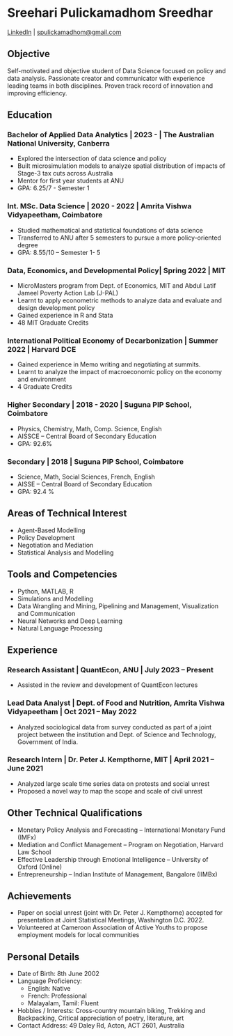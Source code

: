 # Sreehari Pulickamadhom Sreedhar

[LinkedIn](https://www.linkedin.com/in/sreehari-pulickamadhom-sreedhar-860b76204/) | spulickamadhom@gmail.com

## Objective

Self-motivated and objective student of Data Science focused on policy and data analysis. Passionate creator and communicator with experience leading teams in both disciplines. Proven track record of innovation and improving efficiency.

## Education

### Bachelor of Applied Data Analytics | 2023 - | The Australian National University, Canberra

- Explored the intersection of data science and policy
- Built microsimulation models to analyze spatial distribution of impacts of Stage-3 tax cuts across Australia
- Mentor for first year students at ANU
- GPA: 6.25/7 - Semester 1

### Int. MSc. Data Science | 2020 - 2022 | Amrita Vishwa Vidyapeetham, Coimbatore

- Studied mathematical and statistical foundations of data science
- Transferred to ANU after 5 semesters to pursue a more policy-oriented degree
- GPA: 8.55/10 – Semester 1- 5

### Data, Economics, and Developmental Policy| Spring 2022 | MIT

- MicroMasters program from Dept. of Economics, MIT and Abdul Latif Jameel Poverty Action Lab (J-PAL)
- Learnt to apply econometric methods to analyze data and evaluate and design development policy
- Gained experience in R and Stata
- 48 MIT Graduate Credits

### International Political Economy of Decarbonization | Summer 2022 | Harvard DCE

- Gained experience in Memo writing and negotiating at summits.
- Learnt to analyze the impact of macroeconomic policy on the economy and environment
- 4 Graduate Credits

### Higher Secondary | 2018 - 2020 | Suguna PIP School, Coimbatore

- Physics, Chemistry, Math, Comp. Science, English
- AISSCE – Central Board of Secondary Education
- GPA: 92.6%

### Secondary | 2018 | Suguna PIP School, Coimbatore

- Science, Math, Social Sciences, French, English
- AISSE – Central Board of Secondary Education
- GPA: 92.4 %

## Areas of Technical Interest

- Agent-Based Modelling
- Policy Development
- Negotiation and Mediation
- Statistical Analysis and Modelling

## Tools and Competencies

- Python, MATLAB, R
- Simulations and Modelling
- Data Wrangling and Mining, Pipelining and Management, Visualization and Communication
- Neural Networks and Deep Learning
- Natural Language Processing


## Experience

### Research Assistant | QuantEcon, ANU | July 2023 – Present

- Assisted in the review and development of QuantEcon lectures

### Lead Data Analyst | Dept. of Food and Nutrition, Amrita Vishwa Vidyapeetham | Oct 2021 – May 2022

- Analyzed sociological data from survey conducted as part of a joint project between the institution and
    Dept. of Science and Technology, Government of India.

### Research Intern | Dr. Peter J. Kempthorne, MIT | April 2021 – June 2021

- Analyzed large scale time series data on protests and social unrest
- Proposed a novel way to map the scope and scale of civil unrest

## Other Technical Qualifications

- Monetary Policy Analysis and Forecasting – International Monetary Fund (IMFx)
- Mediation and Conflict Management – Program on Negotiation, Harvard Law School
- Effective Leadership through Emotional Intelligence – University of Oxford (Online)
- Entrepreneurship – Indian Institute of Management, Bangalore (IIMBx)

## Achievements

- Paper on social unrest (joint with Dr. Peter J. Kempthorne) accepted for presentation at Joint Statistical
    Meetings, Washington D.C. 2022.
- Volunteered at Cameroon Association of Active Youths to propose employment models for local
    communities

## Personal Details

- Date of Birth: 8th June 2002
- Language Proficiency:
    - English: Native
    - French: Professional
    - Malayalam, Tamil: Fluent
- Hobbies / Interests: Cross-country mountain biking, Trekking and Backpacking, Critical appreciation of
    poetry, literature, art
- Contact Address: 49 Daley Rd, Acton, ACT 2601, Australia


